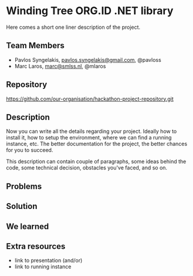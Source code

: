 # Winding Tree ORG.ID .NET library

Here comes a short one liner description of the project.

## Team Members

* Pavlos Syngelakis, pavlos.syngelakis@gmail.com, @pavloss
* Marc Laros, marc@smlss.nl, @mlaros

## Repository

https://github.com/our-organisation/hackathon-project-repository.git

## Description

Now you can write all the details regarding your project. Ideally how to install it,
how to setup the environment, where we can find a running instance, etc. The better
documentation for the project, the better chances for you to succeed.

This description can contain couple of paragraphs, some ideas behind the code,
some technical decision, obstacles you've faced, and so on.

## Problems

## Solution

## We learned

## Extra resources

* link to presentation (and/or)
* link to running instance
